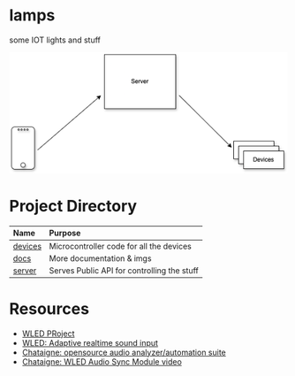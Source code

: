 # lamps
some IOT lights and stuff

<img src="docs/lamps.drawio.png"/>
 
# Project Directory
| Name                                  | Purpose                                           | 
| :--                                   | :--                                               |
|[devices](electron)                    | Microcontroller code for all the devices          |
|[docs](docs)                           | More documentation & imgs                         |
|[server](services)                     | Serves Public API for controlling the stuff       |


# Resources
- [WLED PRoject](https://kno.wled.ge/)
- [WLED: Adaptive realtime sound input](https://kno.wled.ge/advanced/audio-reactive/)
- [Chataigne: opensource audio analyzer/automation suite](https://benjamin.kuperberg.fr/chataigne/en)
- [Chataigne: WLED Audio Sync Module video](https://www.youtube.com/watch?v=Fy8NGl8-Jyc)